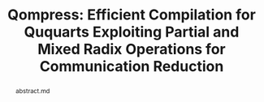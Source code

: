 ---
title: "Qompress: Efficient Compilation for Ququarts Exploiting Partial and Mixed Radix Operations for Communication Reduction"
layout: project
publisher: International Conference on Architectural Support for Programming Languages and Operating Systems (ASPLOS 2023)
image: /assets/img/projects/qompress/01_hero.png
abstract: abstract.md
items:
    - name: .pdf
      link: /assets/papers/litteken_qompress_2023.pdf
    - name: doi.org
      link: https://doi.org/10.1145/3575693.3575726
    - name: arXiv
      link: https://arxiv.org/abs/2303.00658
authors:
    - name: "Andrew Litteken"
      link: http://andrewlitteken.com/
      affiliation: University of Chicago
    - name: "Lennart Maximilian Seifert"
      link: https://scholar.google.com/citations?user=k6RYl7kAAAAJ&hl=en&inst=5778974199078678248
      affiliation: University of Chicago
    - name: "Jason D. Chadwick"
      link: https://www.jason-chadwick.com/
      affiliation: University of Chicago
    - name: "Natalia Nottingham"
      link: https://cs.uchicago.edu/people/natalia-nottingham/
      affiliation: University of Chicago
    - name: "Jonathan M. Baker"
      link: https://www.jonathanmarkbaker.com/
      affiliation: University of Chicago
    - name: "Frederic T. Chong"
      link: https://people.cs.uchicago.edu/~ftchong/
      affiliation: University of Chicago
      last: true
figures:
    - file: /assets/img/projects/qompress/01_hero.png
      caption: 01_hero.md
    - file: /assets/img/projects/qompress/02_qudit_gates.png
      caption: 02_qudit_gates.md
    - file: /assets/img/projects/qompress/03_state_evs.png
      caption: 03_state_evs.md
      width: 100%
    - file: /assets/img/projects/qompress/05_cycles.png
      caption: 05_cycles.md
      width: 100%
    - file: /assets/img/projects/qompress/07_combined_strategies.png
      caption: 07_combined_strategies.md
      width: 100%
    - file: /assets/img/projects/qompress/10_combined_strategies.png
      caption: 10_combined_strategies.md
      width: 100%
    - file: /assets/img/projects/qompress/13_eps_hardware.png
      caption: 13_eps_hardware.md
---